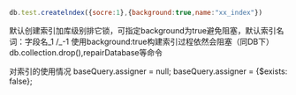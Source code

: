 ```js
db.test.createlndex({socre:1},{background:true,name:"xx_index"})
```
默认创建索引加库级别排它锁，可指定background为true避免阻塞，默认索引名词：字段名_1 /_-1
使用background:true构建索引过程依然会阻塞（同DB下）db.collection.drop(),repairDatabase等命令

对索引的使用情况
baseQuery.assigner = null;
baseQuery.assigner = {$exists: false};